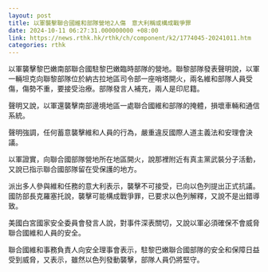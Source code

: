 ```yaml
---
layout: post
title: 以軍襲擊聯合國維和部隊營地2人傷　意大利稱或構成戰爭罪
date: 2024-10-11 06:27:31.000000000 +08:00
link: https://news.rthk.hk/rthk/ch/component/k2/1774045-20241011.htm
categories: rthk
---
```


以軍襲擊黎巴嫩南部聯合國駐黎巴嫩臨時部隊的營地。聯黎部隊發表聲明說，以軍一輛坦克向聯黎部隊位於納古拉地區司令部一座哨塔開火，兩名維和部隊人員受傷，傷勢不重，要接受治療。部隊發言人補充，兩人是印尼籍。

聲明又說，以軍還襲擊南部邊境地區一處聯合國維和部隊的掩體，損壞車輛和通信系統。

聲明強調，任何蓄意襲擊維和人員的行為，嚴重違反國際人道主義法和安理會決議。

以軍證實，向聯合國部隊營地所在地區開火，說那裡附近有真主黨武裝分子活動，又說已指示聯合國部隊留在受保護的地方。

派出多人參與維和任務的意大利表示，襲擊不可接受，已向以色列提出正式抗議。國防部長克羅塞托說，襲擊可能構成戰爭罪，已要求以色列解釋，又說不是出錯導致。

美國白宮國家安全委員會發言人說，對事件深表關切，又說以軍必須確保不會威脅聯合國維和人員的安全。

聯合國維和事務負責人向安全理事會表示，駐黎巴嫩聯合國部隊的安全和保障日益受到威脅，又表示，雖然以色列發動襲擊，部隊人員仍將堅守。
